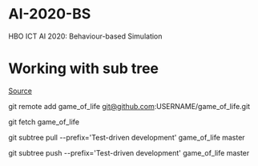 # AI-2020-BS
HBO ICT AI 2020: Behaviour-based Simulation

# Working with sub tree
<a href='https://medium.com/@thoferon/git-subtrees-for-fun-and-profit-a18eef31ef3e'>Source</a><br>

git remote add game_of_life git@github.com:USERNAME/game_of_life.git

git fetch game_of_life

git subtree pull --prefix='Test-driven development' game_of_life master

git subtree push --prefix='Test-driven development' game_of_life master